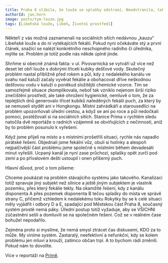 ```yaml
---
title: Praha 8 slíbila, že louže se splašky odstraní. Neodstranila, tak jsme se do toho pustili sami.
authorId: jan.horn
image: posts/tym-louze.jpg
tags: [Libeňská louže, Libeň, Životní prostředí]
---
```


Někteří z vás možná zaznamenali na sociálních sítích nedávnou „kauzu“ Libeňské
louže a do ní vytékajících fekálií. Pokud nyní očekáváte stý a první článek, snažící se
nalézt konkrétního neschopného radního či úředníka, mýlíte se. Problém je totiž
podle nás někde úplně jinde.

Shrňme si obecně známá fakta: v ul. Pivovarnická se vytváří už více než deset let
obří louže s dobrými třiceti kubíky dešťové vody. Skutečný problém nastal přibližně
před rokem a půl, kdy z nedalekého kanálu ve svahu nad kaluží začaly vyvěrat
fekálie a obohacovat dříve neškodnou dešťovou vodu v kaluži o poněkud složitější
chemické vzorce. Tím se samozřejmě situace zkomplikovala, neboť tak vzniklo
nejenom širší riziko znečištění prostředí, ale také ohrožení hygienické, nemluvě o
tom, že za teplejších dnů generovalo třicet kubíků naředěných fekálií puch, za který
by se nemuseli stydět ani v Hongkongu. Místní zahrádkáři a starousedlíci na problém
upozorňovali úřední cestou, a když se ani po roce a půl nedočkali pomoci,
postěžovali si na sociálních sítích. Stanice Prima v rychlém sledu natočila dvě
reportáže o radních vzájemně se obviňujících z nečinnosti, aniž by to problém
posunulo k vyřešení.

Když jsme přijeli na místo a s místními prošetřili situaci, rychle nás napadlo pirátské
řešení. Objednali jsme fekální vůz, obuli si holínky a alespoň nejpalčivější část
problému jsme společně s místními během devadesáti minut vyřešili. Ucpaný kanál
je nyní zase průchozí, splašky opět zurčí pod zemí a po přívalovém dešti ustoupil i
onen příšerný puch.

Hlavní důvod, proč o tom píšeme:

Chceme poukázat na problém stávajícího systému jako takového. Kanalizaci totiž
spravuje jiný subjekt než silnice a ještě jiným subjektem je vlastník pozemku, přes
který fekálie tekly. Na okamžité řešení, kdy z kanálu disponenta A přes pozemek
disponenta B tečou splašky do místa ve správě strany C, přičemž vzhledem k
nedalekému toku Rokytky by se k celé situaci měly vyjádřit i odbory D a E, spadající
pod Městskou část Praha 8, současný systém prostě nemá páky. Úřední postup totiž
vyžaduje, aby se VŠICHNI zúčastnění sešli a domluvili se na společném řešení. Což
se v reálném čase bohužel nepodařilo.

Zejména proto si myslíme, že nemá smysl ztrácet čas diskusemi, KDO za to může.
My viníme systém. Zastaralý, neefektivní a nefunkční, kdy se kolem problému jen
mluví a krouží, zatímco občan trpí. A to bychom rádi změnili. Pokud nám to dovolíte.

Více v reportáži na [Primě](https://prima.iprima.cz/zpravodajstvi/praha-8-slibila-ze-louze-se-splasky-v-co-nejblizsi-dobe-na-vlastni-naklady-odstrani).
